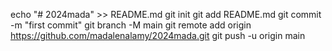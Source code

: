 echo "# 2024mada" >> README.md
git init
git add README.md
git commit -m "first commit"
git branch -M main
git remote add origin https://github.com/madalenalamy/2024mada.git
git push -u origin main